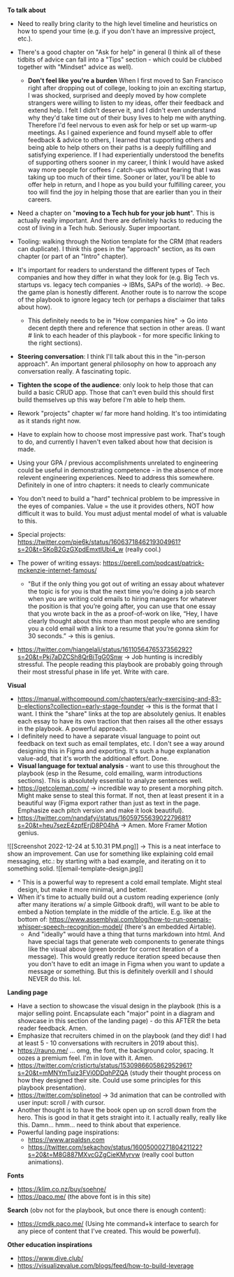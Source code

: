 **To talk about**
- Need to really bring clarity to the high level timeline and heuristics on how to spend your time (e.g. if you don't have an impressive project, etc.).
- There's a good chapter on "Ask for help" in general (I think all of these tidbits of advice can fall into a "Tips" section - which could be clubbed together with "Mindset" advice as well).
	- **Don't feel like you're a burden**
		When I first moved to San Francisco right after dropping out of college, looking to join an exciting startup, I was shocked, surprised and deeply moved by how complete strangers were willing to listen to my ideas, offer their feedback and extend help. I felt I didn't deserve it, and I didn't even understand why they'd take time out of their busy lives to help me with anything. Therefore I'd feel nervous to even ask for help or set up warm-up meetings. As I gained experience and found myself able to offer feedback & advice to others, I learned that supporting others and being able to help others on their paths is a deeply fulfilling and satisfying experience. If I had experientially understood the benefits of supporting others sooner in my career, I think I would have asked way more people for coffees / catch-ups without fearing that I was taking up too much of their time. Sooner or later, you'll be able to offer help in return, and I hope as you build your fulfilling career, you too will find the joy in helping those that are earlier than you in their careers.

- Need a chapter on "**moving to a Tech hub for your job hunt**". This is actually really important. And there are definitely hacks to reducing the cost of living in a Tech hub. Seriously. Super impoortant.
- Tooling: walking through the Notion template for the CRM (that readers can duplicate). I think this goes in the "approach" section, as its own chapter (or part of an "Intro" chapter).
- It's important for readers to understand the different types of Tech companies and how they differ in what they look for (e.g. Big Tech vs. startups vs. legacy tech companies -> IBMs, SAPs of the world). -> Bec. the game plan is honestly different. Another route is to narrow the scope of the playbook to ignore legacy tech (or perhaps a disclaimer that talks about how).
	- This definitely needs to be in "How companies hire" -> Go into decent depth there and reference that section in other areas. (I want # link to each header of this playbook - for more specific linking to the right sections).
- **Steering conversation**: I think I'll talk about this in the "in-person approach". An important general philosophy on how to approach any conversation really. A fascinating topic.
- **Tighten the scope of the audience**: only look to help those that can build a basic CRUD app. Those that can't even build this should first build themselves up this way before I'm able to help them.
- Rework "projects" chapter w/ far more hand holding. It's too intimidating as it stands right now.
- Have to explain how to choose most impressive past work. That's tough to do, and currently I haven't even talked about how that decision is made.
- Using your GPA / previous accomplishments unrelated to engineering could be useful in demonstrating competence - in the absence of more relevent engineering experiences. Need to address this somewhere. Definitely in one of intro chapters: it needs to clearly communicate 
- You don't need to build a "hard" technical problem to be impressive in the eyes of companies. Value = the use it provides others, NOT how difficult it was to build. You must adjust mental model of what is valuable to this.
- Special projects: https://twitter.com/pie6k/status/1606371846219304961?s=20&t=SKoB2GzGXpdEmxtlUbi4_w (really cool.)
- The power of writing essays: https://perell.com/podcast/patrick-mckenzie-internet-famous/ 
	- "But if the only thing you got out of writing an essay about whatever the topic is for you is that the next time you’re doing a job search when you are writing cold emails to hiring managers for whatever the position is that you’re going after, you can use that one essay that you wrote back in the as a proof-of-work on like, “Hey, I have clearly thought about this more than most people who are sending you a cold email with a link to a resume that you’re gonna skim for 30 seconds.” -> this is genius.
- https://twitter.com/hiangelali/status/1611056476537356292?s=20&t=Pkj7aDZCSh8QrBiTgG0Snw -> Job hunting is incredibly stressful. The people reading this playbook are probably going through their most stressful phase in life yet. Write with care.

**Visual**
- https://manual.withcompound.com/chapters/early-exercising-and-83-b-elections?collection=early-stage-founder -> this is the format that I want. I think the "share" links at the top are absolutely genius. It enables each essay to have its own traction that then raises all the other essays in the playbook. A powerful approach.
- I definitely need to have a separate visual language to point out feedback on text such as email templates, etc. I don't see a way around designing this in Figma and exporting. It's such a huge explanation value-add, that it's worth the additional effort. Done.
- **Visual language for textual analysis** - want to use this throughout the playbook (esp in the Resume, cold emailing, warm introductions sections). This is absolutely essential to analyze sentences well.
- https://getcoleman.com/ -> incredible way to present a morphing pitch. Might make sense to steal this format. If not, then at least present it in a beautiful way (Figma export rather than just as text in the page. Emphasize each pitch version and make it look beautiful).
- https://twitter.com/nandafyi/status/1605975563902279681?s=20&t=heu7sezE4zpfErjD8P04hA -> Amen. More Framer Motion genius.


![[Screenshot 2022-12-24 at 5.10.31 PM.png]]
-> This is a neat interface to show an improvement. Can use for something like explaining cold email messaging, etc.: by starting with a bad example, and iterating on it to something solid.
![[email-template-design.jpg]]
- ^ This is a powerful way to represent a cold email template. Might steal design, but make it more minimal, and better.
- When it's time to actually build out a custom reading experience (only after many iterations w/ a simple Gitbook draft), will want to be able to embed a Notion template in the middle of the article. E.g. like at the bottom of: https://www.assemblyai.com/blog/how-to-run-openais-whisper-speech-recognition-model/ (there's an embedded Airtable).
	- And "ideally" would have a thing that turns markdown into html. And have special tags that generate web components to generate things like the visual above (green border for correct iteration of a message). This would greatly reduce iteration speed because then you don't have to edit an image in Figma when you want to update a message or something. But this is definitely overkill and I should NEVER do this. lol.

**Landing page**
- Have a section to showcase the visual design in the playbook (this is a major selling point. Encapsulate each "major" point in a diagram and showcase in this section of the landing page) - do this AFTER the beta reader feedback. Amen.
- Emphasize that recruiters chimed in on the playbook (and they did! I had at least 5 - 10 conversations with recruiters in 2019 about this).
- https://rauno.me/ ... omg, the font, the background color, spacing. It oozes a premium feel. I'm in love with it. Amen.
- https://twitter.com/cristicrtu/status/1530986605862952961?s=20&t=mMNYmTuiz3FVi0DDqhPZQA (study their thought process on how they designed their site. Could use some principles for this playbook presentation).
- https://twitter.com/splinetool -> 3d animation that can be controlled with user input: scroll / with cursor.
- Another thought is to have the book open up on scroll down from the hero. This is good in that it gets straight into it. I actually really, really like this. Damn... hmm... need to think about that experience.
- Powerful landing page inspirations:
	- https://www.arpaldsn.com
	- https://twitter.com/sekachov/status/1600500027180421122?s=20&t=M8G887MXvcGZgCieKMyrvw (really cool button animations).

**Fonts**
- https://klim.co.nz/buy/soehne/
- https://paco.me/ (the above font is in this site)

**Search** (obv not for the playbook, but once there is enough content):
- https://cmdk.paco.me/ (Using hte command+k interface to search for any piece of content that I've created. This would be powerful).

**Other education inspirations**
- https://www.dive.club/
- https://visualizevalue.com/blogs/feed/how-to-build-leverage